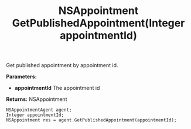 ﻿---
uid: crmscript_ref_NSAppointmentAgent_GetPublishedAppointment
title: NSAppointment GetPublishedAppointment(Integer appointmentId)
intellisense: NSAppointmentAgent.GetPublishedAppointment
keywords: NSAppointmentAgent, GetPublishedAppointment
so.topic: reference
---

Get published appointment by appointment id.

**Parameters:**
 - **appointmentId** The appointment id

**Returns:** NSAppointment

```crmscript
NSAppointmentAgent agent;
Integer appointmentId;
NSAppointment res = agent.GetPublishedAppointment(appointmentId);
```

